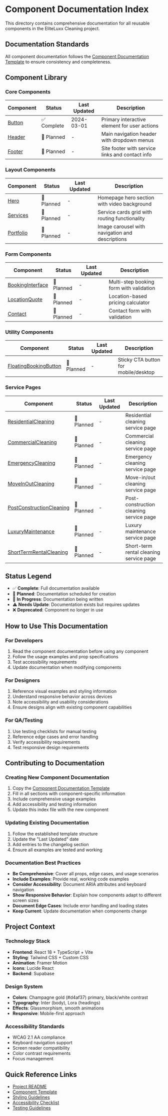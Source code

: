 # Component Documentation Index

This directory contains comprehensive documentation for all reusable components in the EliteLuxx Cleaning project.

## Documentation Standards

All component documentation follows the [Component Documentation Template](../COMPONENT_DOCUMENTATION_TEMPLATE.md) to ensure consistency and completeness.

## Component Library

### Core Components

| Component | Status | Last Updated | Description |
|-----------|--------|--------------|-------------|
| [Button](./Button.md) | ✅ Complete | 2024-03-01 | Primary interactive element for user actions |
| [Header](./Header.md) | 📝 Planned | - | Main navigation header with dropdown menus |
| [Footer](./Footer.md) | 📝 Planned | - | Site footer with service links and contact info |

### Layout Components

| Component | Status | Last Updated | Description |
|-----------|--------|--------------|-------------|
| [Hero](./Hero.md) | 📝 Planned | - | Homepage hero section with video background |
| [Services](./Services.md) | 📝 Planned | - | Service cards grid with routing functionality |
| [Portfolio](./Portfolio.md) | 📝 Planned | - | Image carousel with navigation and descriptions |

### Form Components

| Component | Status | Last Updated | Description |
|-----------|--------|--------------|-------------|
| [BookingInterface](./BookingInterface.md) | 📝 Planned | - | Multi-step booking form with validation |
| [LocationQuote](./LocationQuote.md) | 📝 Planned | - | Location-based pricing calculator |
| [Contact](./Contact.md) | 📝 Planned | - | Contact form with validation |

### Utility Components

| Component | Status | Last Updated | Description |
|-----------|--------|--------------|-------------|
| [FloatingBookingButton](./FloatingBookingButton.md) | 📝 Planned | - | Sticky CTA button for mobile/desktop |

### Service Pages

| Component | Status | Last Updated | Description |
|-----------|--------|--------------|-------------|
| [ResidentialCleaning](./ResidentialCleaning.md) | 📝 Planned | - | Residential cleaning service page |
| [CommercialCleaning](./CommercialCleaning.md) | 📝 Planned | - | Commercial cleaning service page |
| [EmergencyCleaning](./EmergencyCleaning.md) | 📝 Planned | - | Emergency cleaning service page |
| [MoveInOutCleaning](./MoveInOutCleaning.md) | 📝 Planned | - | Move-in/out cleaning service page |
| [PostConstructionCleaning](./PostConstructionCleaning.md) | 📝 Planned | - | Post-construction cleaning service page |
| [LuxuryMaintenance](./LuxuryMaintenance.md) | 📝 Planned | - | Luxury maintenance service page |
| [ShortTermRentalCleaning](./ShortTermRentalCleaning.md) | 📝 Planned | - | Short-term rental cleaning service page |

## Status Legend

- ✅ **Complete**: Full documentation available
- 📝 **Planned**: Documentation scheduled for creation
- 🚧 **In Progress**: Documentation being written
- ⚠️ **Needs Update**: Documentation exists but requires updates
- ❌ **Deprecated**: Component no longer in use

## How to Use This Documentation

### For Developers
1. Read the component documentation before using any component
2. Follow the usage examples and prop specifications
3. Test accessibility requirements
4. Update documentation when modifying components

### For Designers
1. Reference visual examples and styling information
2. Understand responsive behavior across devices
3. Note accessibility and usability considerations
4. Ensure designs align with existing component capabilities

### For QA/Testing
1. Use testing checklists for manual testing
2. Reference edge cases and error handling
3. Verify accessibility requirements
4. Test responsive design requirements

## Contributing to Documentation

### Creating New Component Documentation
1. Copy the [Component Documentation Template](../COMPONENT_DOCUMENTATION_TEMPLATE.md)
2. Fill in all sections with component-specific information
3. Include comprehensive usage examples
4. Add accessibility and testing information
5. Update this index file with the new component

### Updating Existing Documentation
1. Follow the established template structure
2. Update the "Last Updated" date
3. Add entries to the changelog section
4. Ensure all examples are tested and working

### Documentation Best Practices
- **Be Comprehensive**: Cover all props, edge cases, and usage scenarios
- **Include Examples**: Provide real, working code examples
- **Consider Accessibility**: Document ARIA attributes and keyboard navigation
- **Show Responsive Behavior**: Explain how components adapt to different screen sizes
- **Document Edge Cases**: Include error handling and loading states
- **Keep Current**: Update documentation when components change

## Project Context

### Technology Stack
- **Frontend**: React 18 + TypeScript + Vite
- **Styling**: Tailwind CSS + Custom CSS
- **Animation**: Framer Motion
- **Icons**: Lucide React
- **Backend**: Supabase

### Design System
- **Colors**: Champagne gold (#d4af37) primary, black/white contrast
- **Typography**: Inter (body), Lora (headings)
- **Effects**: Glassmorphism, smooth animations
- **Responsive**: Mobile-first approach

### Accessibility Standards
- WCAG 2.1 AA compliance
- Keyboard navigation support
- Screen reader compatibility
- Color contrast requirements
- Focus management

## Quick Reference Links

- [Project README](../README.md)
- [Component Template](../COMPONENT_DOCUMENTATION_TEMPLATE.md)
- [Styling Guidelines](../STYLING_GUIDELINES.md)
- [Accessibility Checklist](../ACCESSIBILITY_CHECKLIST.md)
- [Testing Guidelines](../TESTING_GUIDELINES.md)
